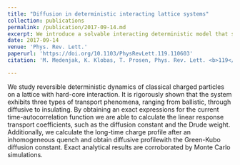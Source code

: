 ```yaml
---
title: "Diffusion in deterministic interacting lattice systems"
collection: publications
permalink: /publication/2017-09-14.md
excerpt: We introduce a solvable interacting deterministic model that shows diffusive transport.
date: 2017-09-14
venue: 'Phys. Rev. Lett.'
paperurl: 'https://doi.org/10.1103/PhysRevLett.119.110603'
citation: 'M. Medenjak, K. Klobas, T. Prosen, Phys. Rev. Lett. <b>119</b>, 110603 (2017).' 

---
```


We study reversible deterministic dynamics of classical charged particles on a lattice with hard-core interaction. It is rigorously shown that the system exhibits three types of transport phenomena, ranging from ballistic, through diffusive to insulating. By obtaining an exact expressions for the current time-autocorrelation function we are able to calculate the linear response transport coefficients, such as the diffusion constant and the Drude weight. Additionally, we calculate the long-time charge profile after an inhomogeneous quench and obtain diffusive profilewith the Green-Kubo diffusion constant. Exact analytical results are corroborated by Monte Carlo simulations.

